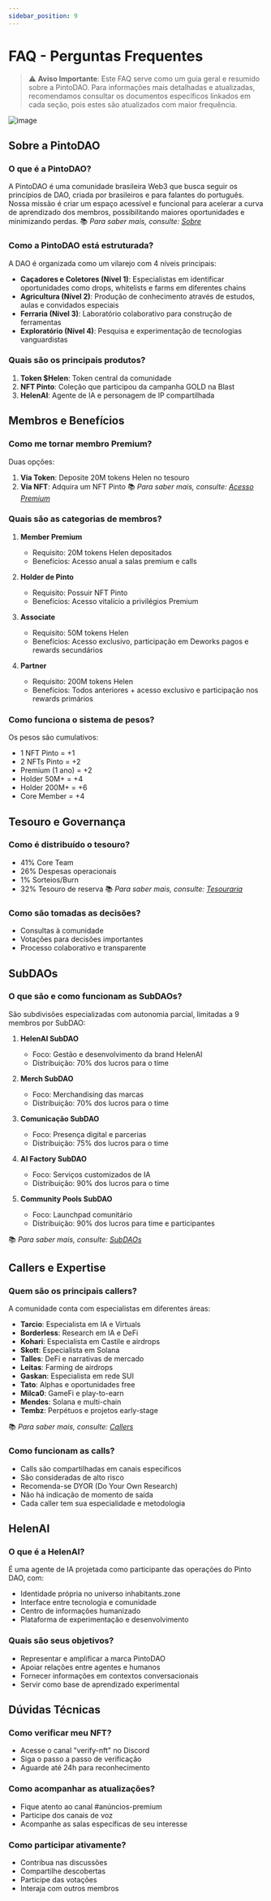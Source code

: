 ```yaml
---
sidebar_position: 9
---
```


# FAQ - Perguntas Frequentes

> ⚠️ **Aviso Importante**: Este FAQ serve como um guia geral e resumido sobre a PintoDAO. Para informações mais detalhadas e atualizadas, recomendamos consultar os documentos específicos linkados em cada seção, pois estes são atualizados com maior frequência.

![image](https://github.com/user-attachments/assets/[placeholder-image-id])

## Sobre a PintoDAO

### O que é a PintoDAO?
A PintoDAO é uma comunidade brasileira Web3 que busca seguir os princípios de DAO, criada por brasileiros e para falantes do português. Nossa missão é criar um espaço acessível e funcional para acelerar a curva de aprendizado dos membros, possibilitando maiores oportunidades e minimizando perdas.
📚 *Para saber mais, consulte: [Sobre](./Sobre)*

### Como a PintoDAO está estruturada?
A DAO é organizada como um vilarejo com 4 níveis principais:
- **Caçadores e Coletores (Nível 1)**: Especialistas em identificar oportunidades como drops, whitelists e farms em diferentes chains
- **Agricultura (Nível 2)**: Produção de conhecimento através de estudos, aulas e convidados especiais
- **Ferraria (Nível 3)**: Laboratório colaborativo para construção de ferramentas
- **Exploratório (Nível 4)**: Pesquisa e experimentação de tecnologias vanguardistas

### Quais são os principais produtos?
1. **Token $Helen**: Token central da comunidade
2. **NFT Pinto**: Coleção que participou da campanha GOLD na Blast
3. **HelenAI**: Agente de IA e personagem de IP compartilhada

## Membros e Benefícios

### Como me tornar membro Premium?
Duas opções:
1. **Via Token**: Deposite 20M tokens Helen no tesouro
2. **Via NFT**: Adquira um NFT Pinto
📚 *Para saber mais, consulte: [Acesso Premium](./bemvindo)*

### Quais são as categorias de membros?
1. **Member Premium**
   - Requisito: 20M tokens Helen depositados
   - Benefícios: Acesso anual a salas premium e calls

2. **Holder de Pinto**
   - Requisito: Possuir NFT Pinto
   - Benefícios: Acesso vitalício a privilégios Premium

3. **Associate**
   - Requisito: 50M tokens Helen
   - Benefícios: Acesso exclusivo, participação em Deworks pagos e rewards secundários

4. **Partner**
   - Requisito: 200M tokens Helen
   - Benefícios: Todos anteriores + acesso exclusivo e participação nos rewards primários

### Como funciona o sistema de pesos?
Os pesos são cumulativos:
- 1 NFT Pinto = +1
- 2 NFTs Pinto = +2
- Premium (1 ano) = +2
- Holder 50M+ = +4
- Holder 200M+ = +6
- Core Member = +4

## Tesouro e Governança

### Como é distribuído o tesouro?
- 41% Core Team
- 26% Despesas operacionais
- 1% Sorteios/Burn
- 32% Tesouro de reserva
📚 *Para saber mais, consulte: [Tesouraria](./tesouraria)*

### Como são tomadas as decisões?
- Consultas à comunidade
- Votações para decisões importantes
- Processo colaborativo e transparente

## SubDAOs

### O que são e como funcionam as SubDAOs?
São subdivisões especializadas com autonomia parcial, limitadas a 9 membros por SubDAO:

1. **HelenAI SubDAO**
   - Foco: Gestão e desenvolvimento da brand HelenAI
   - Distribuição: 70% dos lucros para o time

2. **Merch SubDAO**
   - Foco: Merchandising das marcas
   - Distribuição: 70% dos lucros para o time

3. **Comunicação SubDAO**
   - Foco: Presença digital e parcerias
   - Distribuição: 75% dos lucros para o time

4. **AI Factory SubDAO**
   - Foco: Serviços customizados de IA
   - Distribuição: 90% dos lucros para o time

5. **Community Pools SubDAO**
   - Foco: Launchpad comunitário
   - Distribuição: 90% dos lucros para time e participantes

📚 *Para saber mais, consulte: [SubDAOs](./SubDAO)*

## Callers e Expertise

### Quem são os principais callers?
A comunidade conta com especialistas em diferentes áreas:
- **Tarcio**: Especialista em IA e Virtuals
- **Borderless**: Research em IA e DeFi
- **Kohari**: Especialista em Castile e airdrops
- **Skott**: Especialista em Solana
- **Talles**: DeFi e narrativas de mercado
- **Leitas**: Farming de airdrops
- **Gaskan**: Especialista em rede SUI
- **Tato**: Alphas e oportunidades free
- **Milca0**: GameFi e play-to-earn
- **Mendes**: Solana e multi-chain
- **Tembz**: Perpétuos e projetos early-stage

📚 *Para saber mais, consulte: [Callers](./callers)*

### Como funcionam as calls?
- Calls são compartilhadas em canais específicos
- São consideradas de alto risco
- Recomenda-se DYOR (Do Your Own Research)
- Não há indicação de momento de saída
- Cada caller tem sua especialidade e metodologia

## HelenAI

### O que é a HelenAI?
É uma agente de IA projetada como participante das operações do Pinto DAO, com:
- Identidade própria no universo inhabitants.zone
- Interface entre tecnologia e comunidade
- Centro de informações humanizado
- Plataforma de experimentação e desenvolvimento

### Quais são seus objetivos?
- Representar e amplificar a marca PintoDAO
- Apoiar relações entre agentes e humanos
- Fornecer informações em contextos conversacionais
- Servir como base de aprendizado experimental

## Dúvidas Técnicas

### Como verificar meu NFT?
- Acesse o canal "verify-nft" no Discord
- Siga o passo a passo de verificação
- Aguarde até 24h para reconhecimento

### Como acompanhar as atualizações?
- Fique atento ao canal #anúncios-premium
- Participe dos canais de voz
- Acompanhe as salas específicas de seu interesse

### Como participar ativamente?
- Contribua nas discussões
- Compartilhe descobertas
- Participe das votações
- Interaja com outros membros






